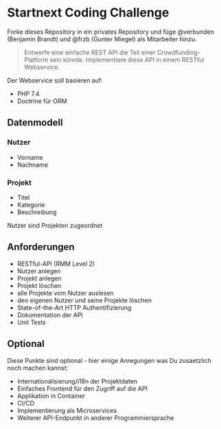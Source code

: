 # Startnext Coding Challenge

Forke dieses Repository in ein privates Repository und füge @verbunden (Benjamin Brandt) und @frzb (Gunter Miegel) als Mitarbeiter hinzu. 

> Entwerfe eine einfache REST API die Teil einer Crowdfunding-Platform sein könnte.
> Implementiere diese API in einem RESTful Webservice.

Der Webservice soll basieren auf:

- PHP 7.4
- Doctrine für ORM

## Datenmodell

### Nutzer

- Vorname
- Nachname

### Projekt

- Titel
- Kategorie
- Beschreibung

Nutzer sind Projekten zugeordnet

## Anforderungen

- RESTful-API (RMM Level 2)
- Nutzer anlegen
- Projekt anlegen
- Projekt löschen
- alle Projekte vom Nutzer auslesen
- den eigenen Nutzer und seine Projekte löschen
- State-of-the-Art HTTP Authentifizierung
- Dokumentation der API
- Unit Tests

## Optional

Diese Punkte sind optional - hier einige Anregungen was Du zusaetzlich noch machen kannst:

- Internationalisierung/i18n der Projektdaten
- Einfaches Frontend für den Zugriff auf die API
- Applikation in Container
- CI/CD
- Implementierung als Microservices
- Weiterer API-Endpunkt in anderer Programmiersprache
